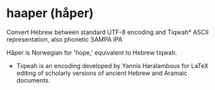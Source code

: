 haaper (håper)
======

Convert Hebrew between standard UTF-8 encoding and Tiqwah* ASCII representation, also phonetic SAMPA IPA

Håper is Norwegian for 'hope,' equivalent to Hebrew tiqwah.

* Tiqwah is an encoding developed by Yannis Haralambous for LaTeX editing of scholarly versions of ancient Hebrew and Aramaic documents.
